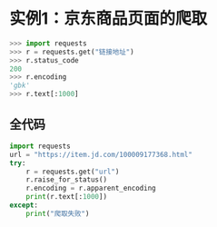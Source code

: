 # 实例1：京东商品页面的爬取

```python
>>> import requests
>>> r = requests.get("链接地址")
>>> r.status_code
200
>>> r.encoding
'gbk'
>>> r.text[:1000]
```

## 全代码

```python
import requests
url = "https://item.jd.com/100009177368.html"
try:
	r = requests.get("url")
	r.raise_for_status()
	r.encoding = r.apparent_encoding
	print(r.text[:1000])
except:
    print("爬取失败")
```

